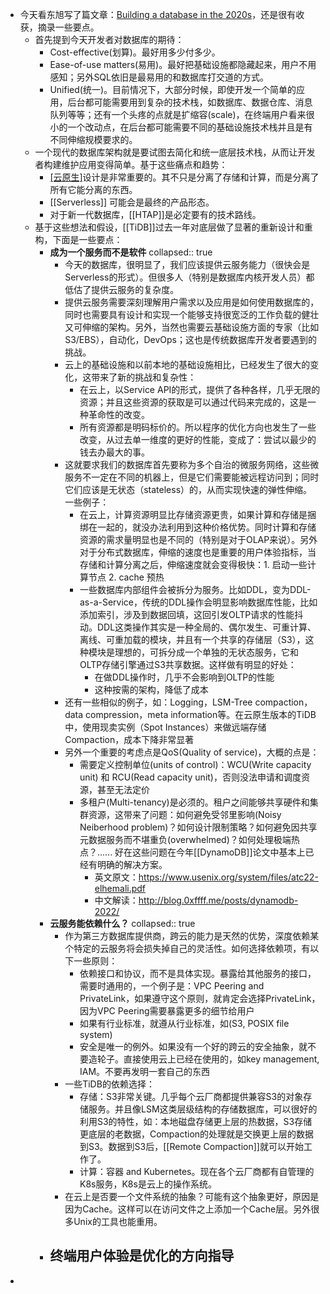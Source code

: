 - 今天看东旭写了篇文章：[Building a database in the 2020s](http://_.0xffff.me/build-database-in-2020s.html)，还是很有收获，摘录一些要点。
	- 首先提到今天开发者对数据库的期待：
		- Cost-effective(划算)。最好用多少付多少。
		- Ease-of-use matters(易用)。最好把基础设施都隐藏起来，用户不用感知；另外SQL依旧是最易用的和数据库打交道的方式。
		- Unified(统一)。目前情况下，大部分时候，即使开发一个简单的应用，后台都可能需要用到复杂的技术栈，如数据库、数据仓库、消息队列等等；还有一个头疼的点就是扩缩容(scale)，在终端用户看来很小的一个改动点，在后台都可能需要不同的基础设施技术栈并且是有不同伸缩规模要求的。
	- 一个现代的数据库架构就是要试图去简化和统一底层技术栈，从而让开发者构建维护应用变得简单。基于这些痛点和趋势：
		- [[云原生]](Cloud-native)设计是非常重要的。其不只是分离了存储和计算，而是分离了所有它能分离的东西。
		- [[Serverless]] 可能会是最终的产品形态。
		- 对于新一代数据库，[[HTAP]]是必定要有的技术路线。
	- 基于这些想法和假设，[[TiDB]]过去一年对底层做了显著的重新设计和重构，下面是一些要点：
		- **成为一个服务而不是软件**
		  collapsed:: true
			- 今天的数据库，很明显了，我们应该提供云服务能力（很快会是Serverless的形式）。但很多人（特别是数据库内核开发人员）都低估了提供云服务的复杂度。
			- 提供云服务需要深刻理解用户需求以及应用是如何使用数据库的，同时也需要具有设计和实现一个能够支持很宽泛的工作负载的健壮又可伸缩的架构。另外，当然也需要云基础设施方面的专家（比如S3/EBS），自动化，DevOps；这也是传统数据库开发者要遇到的挑战。
			- 云上的基础设施和以前本地的基础设施相比，已经发生了很大的变化，这带来了新的挑战和复杂性：
				- 在云上，以Service API的形式，提供了各种各样，几乎无限的资源；并且这些资源的获取是可以通过代码来完成的，这是一种革命性的改变。
				- 所有资源都是明码标价的。所以程序的优化方向也发生了一些改变，从过去单一维度的更好的性能，变成了：尝试以最少的钱去办最大的事。
			- 这就要求我们的数据库首先要称为多个自治的微服务网络，这些微服务不一定在不同的机器上，但是它们需要能被远程访问到；同时它们应该是无状态（stateless）的，从而实现快速的弹性伸缩。一些例子：
				- 在云上，计算资源明显比存储资源更贵，如果计算和存储是捆绑在一起的，就没办法利用到这种价格优势。同时计算和存储资源的需求量明显也是不同的（特别是对于OLAP来说）。另外对于分布式数据库，伸缩的速度也是重要的用户体验指标，当存储和计算分离之后，伸缩速度就会变得极快：1. 启动一些计算节点 2. cache 预热
				- 一些数据库内部组件会被拆分为服务。比如DDL，变为DDL-as-a-Service，传统的DDL操作会明显影响数据库性能，比如添加索引，涉及到数据回填，这回引发OLTP请求的性能抖动。DDL这类操作其实是一种全局的、偶尔发生、可重计算、离线、可重加载的模块，并且有一个共享的存储层（S3），这种模块是理想的，可拆分成一个单独的无状态服务，它和OLTP存储引擎通过S3共享数据。这样做有明显的好处：
					- 在做DDL操作时，几乎不会影响到OLTP的性能
					- 这种按需的架构，降低了成本
			- 还有一些相似的例子，如：Logging，LSM-Tree compaction，data compression，meta information等。在云原生版本的TiDB中，使用现卖实例（Spot Instances）来做远端存储Compaction，成本下降非常显著
			- 另外一个重要的考虑点是QoS(Quality of service)，大概的点是：
				- 需要定义控制单位(units of control)：WCU(Write capacity unit) 和 RCU(Read capacity unit)，否则没法申请和调度资源，甚至无法定价
				- 多租户(Multi-tenancy)是必须的。租户之间能够共享硬件和集群资源，这带来了问题：如何避免受邻里影响(Noisy Neiberhood problem)？如何设计限制策略？如何避免因共享元数据服务而不堪重负(overwhelmed)？如何处理极端热点？...... 好在这些问题在今年[[DynamoDB]]论文中基本上已经有明确的解决方案。
					- 英文原文：https://www.usenix.org/system/files/atc22-elhemali.pdf
					- 中文解读：http://blog.0xffff.me/posts/dynamodb-2022/
		- **云服务能依赖什么？**
		  collapsed:: true
			- 作为第三方数据库提供商，跨云的能力是天然的优势，深度依赖某个特定的云服务将会损失掉自己的灵活性。如何选择依赖项，有以下一些原则：
				- 依赖接口和协议，而不是具体实现。暴露给其他服务的接口，需要时通用的，一个例子是：VPC Peering and PrivateLink，如果遵守这个原则，就肯定会选择PrivateLink，因为VPC Peering需要暴露更多的细节给用户
				- 如果有行业标准，就遵从行业标准，如(S3, POSIX file system)
				- 安全是唯一的例外。如果没有一个好的跨云的安全抽象，就不要造轮子。直接使用云上已经在使用的，如key management, IAM。不要再发明一套自己的东西
			- 一些TiDB的依赖选择：
				- 存储：S3非常关键。几乎每个云厂商都提供兼容S3的对象存储服务。并且像LSM这类层级结构的存储数据库，可以很好的利用S3的特性，如：本地磁盘存储更上层的热数据，S3存储更底层的老数据，Compaction的处理就是交换更上层的数据到S3。数据到S3后，[[Remote Compaction]]就可以开始工作了。
				- 计算：容器 and Kubernetes。现在各个云厂商都有自管理的K8s服务，K8s是云上的操作系统。
			- 在云上是否要一个文件系统的抽象？可能有这个抽象更好，原因是因为Cache。这样可以在访问文件之上添加一个Cache层。另外很多Unix的工具也能重用。
		- **终端用户体验是优化的方向指导**
			-
-